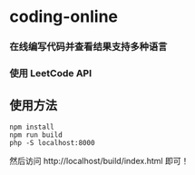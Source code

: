 # coding-online

### 在线编写代码并查看结果支持多种语言

### 使用 LeetCode API

## 使用方法

~~~
npm install
npm run build
php -S localhost:8000
~~~

然后访问 http://localhost/build/index.html 即可！

